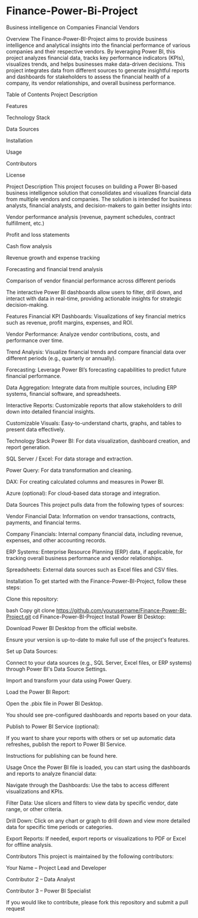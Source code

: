 # Finance-Power-Bi-Project
Business intelligence on Companies Financial Vendors

Overview
The Finance-Power-BI-Project aims to provide business intelligence and analytical insights into the financial performance of various companies and their respective vendors. By leveraging Power BI, this project analyzes financial data, tracks key performance indicators (KPIs), visualizes trends, and helps businesses make data-driven decisions. This project integrates data from different sources to generate insightful reports and dashboards for stakeholders to assess the financial health of a company, its vendor relationships, and overall business performance.

Table of Contents
Project Description

Features

Technology Stack

Data Sources

Installation

Usage

Contributors

License

Project Description
This project focuses on building a Power BI-based business intelligence solution that consolidates and visualizes financial data from multiple vendors and companies. The solution is intended for business analysts, financial analysts, and decision-makers to gain better insights into:

Vendor performance analysis (revenue, payment schedules, contract fulfillment, etc.)

Profit and loss statements

Cash flow analysis

Revenue growth and expense tracking

Forecasting and financial trend analysis

Comparison of vendor financial performance across different periods

The interactive Power BI dashboards allow users to filter, drill down, and interact with data in real-time, providing actionable insights for strategic decision-making.

Features
Financial KPI Dashboards: Visualizations of key financial metrics such as revenue, profit margins, expenses, and ROI.

Vendor Performance: Analyze vendor contributions, costs, and performance over time.

Trend Analysis: Visualize financial trends and compare financial data over different periods (e.g., quarterly or annually).

Forecasting: Leverage Power BI’s forecasting capabilities to predict future financial performance.

Data Aggregation: Integrate data from multiple sources, including ERP systems, financial software, and spreadsheets.

Interactive Reports: Customizable reports that allow stakeholders to drill down into detailed financial insights.

Customizable Visuals: Easy-to-understand charts, graphs, and tables to present data effectively.

Technology Stack
Power BI: For data visualization, dashboard creation, and report generation.

SQL Server / Excel: For data storage and extraction.

Power Query: For data transformation and cleaning.

DAX: For creating calculated columns and measures in Power BI.

Azure (optional): For cloud-based data storage and integration.

Data Sources
This project pulls data from the following types of sources:

Vendor Financial Data: Information on vendor transactions, contracts, payments, and financial terms.

Company Financials: Internal company financial data, including revenue, expenses, and other accounting records.

ERP Systems: Enterprise Resource Planning (ERP) data, if applicable, for tracking overall business performance and vendor relationships.

Spreadsheets: External data sources such as Excel files and CSV files.

Installation
To get started with the Finance-Power-BI-Project, follow these steps:

Clone this repository:

bash
Copy
git clone https://github.com/yourusername/Finance-Power-BI-Project.git
cd Finance-Power-BI-Project
Install Power BI Desktop:

Download Power BI Desktop from the official website.

Ensure your version is up-to-date to make full use of the project's features.

Set up Data Sources:

Connect to your data sources (e.g., SQL Server, Excel files, or ERP systems) through Power BI's Data Source Settings.

Import and transform your data using Power Query.

Load the Power BI Report:

Open the .pbix file in Power BI Desktop.

You should see pre-configured dashboards and reports based on your data.

Publish to Power BI Service (optional):

If you want to share your reports with others or set up automatic data refreshes, publish the report to Power BI Service.

Instructions for publishing can be found here.

Usage
Once the Power BI file is loaded, you can start using the dashboards and reports to analyze financial data:

Navigate through the Dashboards: Use the tabs to access different visualizations and KPIs.

Filter Data: Use slicers and filters to view data by specific vendor, date range, or other criteria.

Drill Down: Click on any chart or graph to drill down and view more detailed data for specific time periods or categories.

Export Reports: If needed, export reports or visualizations to PDF or Excel for offline analysis.

Contributors
This project is maintained by the following contributors:

Your Name – Project Lead and Developer

Contributor 2 – Data Analyst

Contributor 3 – Power BI Specialist

If you would like to contribute, please fork this repository and submit a pull request
